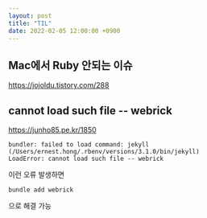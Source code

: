 ```yaml
---
layout: post
title: "TIL"
date: 2022-02-05 12:00:00 +0900
---
```


## Mac에서 Ruby 안되는 이슈
https://jojoldu.tistory.com/288

## cannot load such file -- webrick
https://junho85.pe.kr/1850
```
bundler: failed to load command: jekyll (/Users/ernest.hong/.rbenv/versions/3.1.0/bin/jekyll)
LoadError: cannot load such file -- webrick
```
이런 오류 발생하면
```
bundle add webrick
```
으로 해결 가능